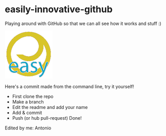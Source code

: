 # easily-innovative-github #
Playing around with GitHub so that we can all see how it works and stuff :)

![I ain't pretty](borkenInnova.png)

Here's a commit made from the command line, try it yourself!
 - First clone the repo
 - Make a branch
 - Edit the readme and add your name
 - Add & commit
 - Push (or hub pull-request)
Done!

Edited by me: Antonio
